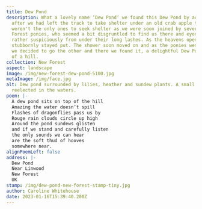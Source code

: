 ```yaml
---
title: Dew Pond
description: What a lovely name ‘Dew Pond’ we found this Dew Pond by accident
  after we had left the track to take shelter under an old crab apple tree. We
  weren't the only ones to seek shelter as we were soon joined by several New
  Forest ponies, who seemed a bit disgruntled to find us there and eyed us
  rather suspiciously from under their long lashes. As the heavens opened we all
  stubbornly stayed put. The shower soon moved on and as the ponies went one way
  we decided to go the other and there we found it, a delightful Dew Pond on top
  of a hill.
collection: New Forest
aspect: landscape
image: /img/new-forest-dew-pond-5100.jpg
metaImage: /img/face.jpg
alt: Dew pond surrounded by lilies, heather and sundew plants. A small raincloud
  reelected in the waters.
poem: |-
  A dew pond sits on top of the hill
  Amazing the water doesn’t spill
  Flashes of dragonflies pass us by
  Rouge rain clouds circle up high
  Around the pond sundews glisten
  and if we stand and carefully listen
  the only sounds we can hear
  are the soft thud of hooves
  somewhere near.
alignPoemLeft: false
address: |-
  Dew Pond
  Near Linwood
  New Forest
  UK
stamp: /img/dew-pond-new-forest-stamp-tiny.jpg
author: Caroline Whitehouse
date: 2023-01-16T15:39:40.200Z
---
```

